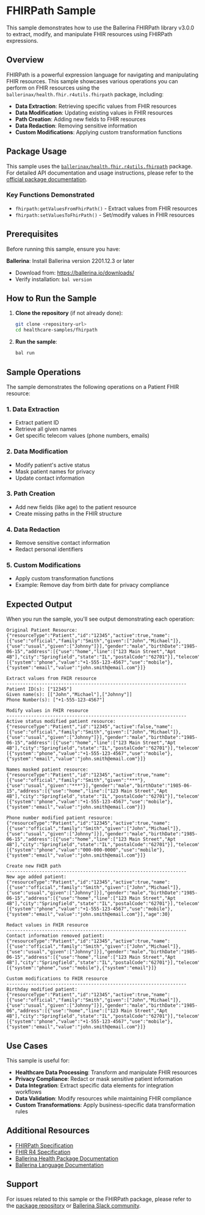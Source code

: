 # FHIRPath Sample

This sample demonstrates how to use the Ballerina FHIRPath library v3.0.0 to extract, modify, and manipulate FHIR resources using FHIRPath expressions.

## Overview

FHIRPath is a powerful expression language for navigating and manipulating FHIR resources. This sample showcases various operations you can perform on FHIR resources using the `ballerinax/health.fhir.r4utils.fhirpath` package, including:

- **Data Extraction**: Retrieving specific values from FHIR resources
- **Data Modification**: Updating existing values in FHIR resources
- **Path Creation**: Adding new fields to FHIR resources
- **Data Redaction**: Removing sensitive information
- **Custom Modifications**: Applying custom transformation functions

## Package Usage

This sample uses the [`ballerinax/health.fhir.r4utils.fhirpath`](https://central.ballerina.io/ballerinax/health.fhir.r4utils.fhirpath) package. For detailed API documentation and usage instructions, please refer to the [official package documentation](https://central.ballerina.io/ballerinax/health.fhir.r4utils.fhirpath).

### Key Functions Demonstrated

- `fhirpath:getValuesFromFhirPath()` - Extract values from FHIR resources
- `fhirpath:setValuesToFhirPath()` - Set/modify values in FHIR resources

## Prerequisites

Before running this sample, ensure you have:

**Ballerina**: Install Ballerina version 2201.12.3 or later
   - Download from: https://ballerina.io/downloads/
   - Verify installation: `bal version`

## How to Run the Sample

1. **Clone the repository** (if not already done):
   ```bash
   git clone <repository-url>
   cd healthcare-samples/fhirpath
   ```

2. **Run the sample**:
   ```bash
   bal run
   ```

## Sample Operations

The sample demonstrates the following operations on a Patient FHIR resource:

### 1. Data Extraction
- Extract patient ID
- Retrieve all given names
- Get specific telecom values (phone numbers, emails)

### 2. Data Modification
- Modify patient's active status
- Mask patient names for privacy
- Update contact information

### 3. Path Creation
- Add new fields (like age) to the patient resource
- Create missing paths in the FHIR structure

### 4. Data Redaction
- Remove sensitive contact information
- Redact personal identifiers

### 5. Custom Modifications
- Apply custom transformation functions
- Example: Remove day from birth date for privacy compliance

## Expected Output

When you run the sample, you'll see output demonstrating each operation:

```
Original Patient Resource:
{"resourceType":"Patient","id":"12345","active":true,"name":[{"use":"official","family":"Smith","given":["John","Michael"]},{"use":"usual","given":["Johnny"]}],"gender":"male","birthDate":"1985-06-15","address":[{"use":"home","line":["123 Main Street","Apt 4B"],"city":"Springfield","state":"IL","postalCode":"62701"}],"telecom":[{"system":"phone","value":"+1-555-123-4567","use":"mobile"},{"system":"email","value":"john.smith@email.com"}]}

Extract values from FHIR resource
------------------------------------------------------------------
Patient ID(s): ["12345"]
Given name(s): [["John","Michael"],["Johnny"]]
Phone Number(s): ["+1-555-123-4567"]

Modify values in FHIR resource
------------------------------------------------------------------
Active status modified patient resource:
{"resourceType":"Patient","id":"12345","active":false,"name":[{"use":"official","family":"Smith","given":["John","Michael"]},{"use":"usual","given":["Johnny"]}],"gender":"male","birthDate":"1985-06-15","address":[{"use":"home","line":["123 Main Street","Apt 4B"],"city":"Springfield","state":"IL","postalCode":"62701"}],"telecom":[{"system":"phone","value":"+1-555-123-4567","use":"mobile"},{"system":"email","value":"john.smith@email.com"}]}

Names masked patient resource:
{"resourceType":"Patient","id":"12345","active":true,"name":[{"use":"official","family":"Smith","given":"***"},{"use":"usual","given":"***"}],"gender":"male","birthDate":"1985-06-15","address":[{"use":"home","line":["123 Main Street","Apt 4B"],"city":"Springfield","state":"IL","postalCode":"62701"}],"telecom":[{"system":"phone","value":"+1-555-123-4567","use":"mobile"},{"system":"email","value":"john.smith@email.com"}]}

Phone number modified patient resource:
{"resourceType":"Patient","id":"12345","active":true,"name":[{"use":"official","family":"Smith","given":["John","Michael"]},{"use":"usual","given":["Johnny"]}],"gender":"male","birthDate":"1985-06-15","address":[{"use":"home","line":["123 Main Street","Apt 4B"],"city":"Springfield","state":"IL","postalCode":"62701"}],"telecom":[{"system":"phone","value":"000-000-0000","use":"mobile"},{"system":"email","value":"john.smith@email.com"}]}

Create new FHIR path
------------------------------------------------------------------
New age added patient:
{"resourceType":"Patient","id":"12345","active":true,"name":[{"use":"official","family":"Smith","given":["John","Michael"]},{"use":"usual","given":["Johnny"]}],"gender":"male","birthDate":"1985-06-15","address":[{"use":"home","line":["123 Main Street","Apt 4B"],"city":"Springfield","state":"IL","postalCode":"62701"}],"telecom":[{"system":"phone","value":"+1-555-123-4567","use":"mobile"},{"system":"email","value":"john.smith@email.com"}],"age":30}

Redact values in FHIR resource
------------------------------------------------------------------
Contact information removed patient:
{"resourceType":"Patient","id":"12345","active":true,"name":[{"use":"official","family":"Smith","given":["John","Michael"]},{"use":"usual","given":["Johnny"]}],"gender":"male","birthDate":"1985-06-15","address":[{"use":"home","line":["123 Main Street","Apt 4B"],"city":"Springfield","state":"IL","postalCode":"62701"}],"telecom":[{"system":"phone","use":"mobile"},{"system":"email"}]}

Custom modifications to FHIR resource
------------------------------------------------------------------
Birthday modified patient:
{"resourceType":"Patient","id":"12345","active":true,"name":[{"use":"official","family":"Smith","given":["John","Michael"]},{"use":"usual","given":["Johnny"]}],"gender":"male","birthDate":"1985-06","address":[{"use":"home","line":["123 Main Street","Apt 4B"],"city":"Springfield","state":"IL","postalCode":"62701"}],"telecom":[{"system":"phone","value":"+1-555-123-4567","use":"mobile"},{"system":"email","value":"john.smith@email.com"}]}
```

## Use Cases

This sample is useful for:

- **Healthcare Data Processing**: Transform and manipulate FHIR resources
- **Privacy Compliance**: Redact or mask sensitive patient information
- **Data Integration**: Extract specific data elements for integration workflows
- **Data Validation**: Modify resources while maintaining FHIR compliance
- **Custom Transformations**: Apply business-specific data transformation rules

## Additional Resources

- [FHIRPath Specification](http://hl7.org/fhirpath/)
- [FHIR R4 Specification](http://hl7.org/fhir/R4/)
- [Ballerina Health Package Documentation](https://central.ballerina.io/search?q=health)
- [Ballerina Language Documentation](https://ballerina.io/learn/)

## Support

For issues related to this sample or the FHIRPath package, please refer to the [package repository](https://github.com/ballerina-platform/module-ballerinax-health.fhir.r4utils.fhirpath) or [Ballerina Slack community](https://ballerina.io/community/#slack).